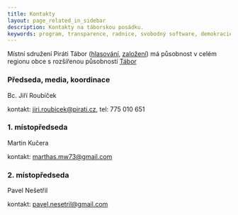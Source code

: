 ```yaml
---
title: Kontakty
layout: page_related_in_sidebar
description: Kontakty na táborskou posádku.
keywords: program, transparence, radnice, svobodný software, demokracie
---
```



Místní sdružení Piráti Tábor ([hlasování](https://forum.pirati.cz/viewtopic.php?f=408&t=43906), [založení](https://redmine.pirati.cz/issues/14901)) má působnost v celém regionu obce s rozšířenou působností [Tábor](https://portal.uur.cz/images/mapy/03-mapa-cr-orp-2017.jpg)

### Předseda, media, koordinace

Bc. Jiří Roubíček

kontakt: [jiri.roubicek@pirati.cz](mailto:jiri.roubicek@pirati.cz), tel: 775 010 651

### 1. místopředseda

Martin Kučera

kontakt: [marthas.mw73@gmail.com](marthas.mw73@gmail.com)

### 2. místopředseda

Pavel Nešetřil

kontakt: [pavel.nesetril@gmail.com ](mailto:pavel.nesetril@gmail.com )
